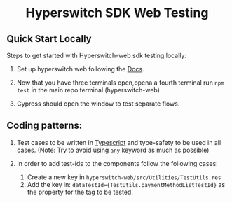 <h1 align="center">Hyperswitch SDK Web Testing</h1>

## Quick Start Locally

Steps to get started with Hyperswitch-web sdk testing locally:

1. Set up hyperswitch web following the [Docs](https://github.com/juspay/hyperswitch-web?tab=readme-ov-file#hyperswitch-unified-checkout).

2. Now that you have three terminals open,opena a fourth terminal run `npm test` in the main repo terminal (hyperswitch-web)

3. Cypress should open the window to test separate flows.

## Coding patterns:

1. Test cases to be written in [Typescript](https://www.typescriptlang.org/) and type-safety to be used in all cases.
   (Note: Try to avoid using `any` keyword as much as possible)

2. In order to add test-ids to the components follow the following cases:
   1. Create a new key in `hyperswitch-web/src/Utilities/TestUtils.res`
   2. Add the key in: `dataTestId={TestUtils.paymentMethodListTestId}` as the property for the tag to be tested.
